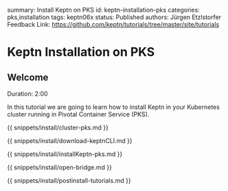 summary: Install Keptn on PKS
id: keptn-installation-pks
categories: pks,installation
tags: keptn06x
status: Published 
authors: Jürgen Etzlstorfer
Feedback Link: https://github.com/keptn/tutorials/tree/master/site/tutorials


# Keptn Installation on PKS

## Welcome
Duration: 2:00

In this tutorial we are going to learn how to install Keptn in your Kubernetes cluster running in Pivotal Container Service (PKS).

{{ snippets/install/cluster-pks.md }}

{{ snippets/install/download-keptnCLI.md }}

{{ snippets/install/installKeptn-pks.md }}

{{ snippets/install/open-bridge.md }}

{{ snippets/install/postinstall-tutorials.md }}
